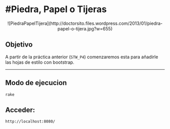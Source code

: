 #Piedra, Papel o Tijeras
================================

<center>![PiedraPapelTijera](http://doctorsito.files.wordpress.com/2013/01/piedra-papel-o-tijera.jpg?w=655)</center>

## Objetivo
A partir de la práctica anterior (`STW_P4`) comenzaremos esta para añadirle las hojas de estilo con bootstrap.


---------------------------

## Modo de ejecucion

	rake
## Acceder:
	http://localhost:8080/

